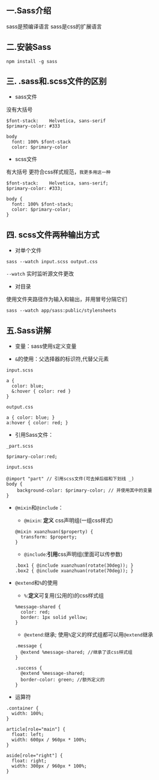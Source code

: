## 一.Sass介绍

sass是预编译语言  sass是css的扩展语言

## 二.安装Sass

```
npm install -g sass
```

## 三. .sass和.scss文件的区别

- sass文件

没有大括号

```
$font-stack:    Helvetica, sans-serif
$primary-color: #333

body
  font: 100% $font-stack
  color: $primary-color

```



- scss文件

有大括号 更符合css样式规范，`我更多用这一种`

```
$font-stack:    Helvetica, sans-serif;
$primary-color: #333;

body {
  font: 100% $font-stack;
  color: $primary-color;
}
```

## 四. scss文件两种输出方式

- 对单个文件

```
sass --watch input.scss output.css
```

`--watch` 实时监听源文件更改

- 对目录

使用文件夹路径作为输入和输出，并用冒号分隔它们

```
sass --watch app/sass:public/stylensheets
```

## 五.Sass讲解

- 变量：sass使用`$`定义变量

- `&`的使用：父选择器的标识符,代替父元素

```
input.scss

a {
  color: blue;
  &:hover { color: red }
}
```

```
output.css

a { color: blue; }
a:hover { color: red; }
```



- 引用Sass文件：

```
_part.scss

$primary-color:red;
```

```
input.scss

@import "part" // 引用scss文件(可去掉后缀和下划线 _)
body {
	background-color: $primary-color; // 并使用其中的变量
}
```

- `@mixin`和`@include`：

  - `@mixin`: **定义** css声明组(一组css样式)

  ```
  @mixin xuanzhuan($property) { 
    transform: $property;
  }
  ```

  - `@include`:**引用**css声明组(里面可以传参数)

  ```
  .box1 { @include xuanzhuan(rotate(30deg)); }
  .box2 { @include xuanzhuan(rotate(70deg)); }
  ```

- `@extend`和`%`的使用

  - `%`:**定义**可复用(公用的)的css样式组

  ```
  %message-shared {
  	color: red;
  	border: 1px solid yellow;
  }
  ```

  - `@extend`:继承; 使用`%`定义的样式组都可以用`@extend`继承

  ```
  .message {
    @extend %message-shared; //继承了该css样式组
  }
  
  .success {
    @extend %message-shared;
    border-color: green; //额外定义的
  }
  ```

- 运算符

```
.container {
  width: 100%;
}

article[role="main"] {
  float: left;
  width: 600px / 960px * 100%;
}

aside[role="right"] {
  float: right;
  width: 300px / 960px * 100%;
}
```


